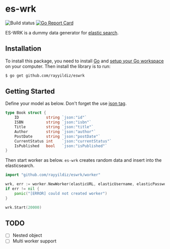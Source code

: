 es-wrk
===


![Build status](https://github.com/shopmob/authorization/workflows/ci/badge.svg)
[![Go Report Card](https://goreportcard.com/badge/github.com/rayyildiz/es-wrk)](https://goreportcard.com/report/github.com/rayyildiz/es-wrk)

ES-WRK is a dummy data generator for [elastic search](https://github.com/elastic/elasticsearch). 


Installation
---

To install this package, you need to install [Go](https://golang.org/dl/) and [setup your Go workspace](https://golang.org/doc/install) on your computer. Then install the library is to run:

```bash
$ go get github.com/rayyildiz/eswrk
```

Getting Started
---

Define your model as below. Don't forget the use [json tag](https://golang.org/pkg/encoding/json/#Marshal).
```go
type Book struct {
	ID            string `json:"id"`
	ISBN          string `json:"isbn"`
	Title         string `json:"title"`
	Author        string `json:"author"`
	PostDate      string `json:"postDate"`
	CurrentStatus int    `json:"currentStatus"`
	IsPublished   bool   `json:"isPublished"`
}
```

Then start worker as below. `es-wrk` creates random data and insert into the elasticsearch. 

```go
import "github.com/rayyildiz/eswrk/worker"

wrk, err := worker.NewWorker(elasticURL, elasticUsername, elasticPassword, reflect.TypeOf(Book{}))
if err != nil {
    panic("[ERROR] could not created worker")
}

wrk.Start(20000)
```


TODO
---

- [ ] Nested object
- [ ] Multi worker support
